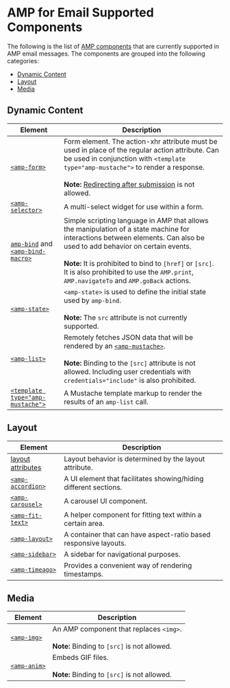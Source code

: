 <!---
Copyright 2018 The AMP HTML Authors. All Rights Reserved.

Licensed under the Apache License, Version 2.0 (the "License");
you may not use this file except in compliance with the License.
You may obtain a copy of the License at

      http://www.apache.org/licenses/LICENSE-2.0

Unless required by applicable law or agreed to in writing, software
distributed under the License is distributed on an "AS-IS" BASIS,
WITHOUT WARRANTIES OR CONDITIONS OF ANY KIND, either express or implied.
See the License for the specific language governing permissions and
limitations under the License.
-->

# AMP for Email Supported Components

The following is the list of [AMP components](https://amp.dev/documentation/components/?format=email) that are currently supported in AMP email messages. The components are grouped into the following categories:

<!--
  (Do not remove or edit this comment.)

  This table-of-contents is automatically generated. To generate it, run:
    gulp markdown-toc --fix
-->

-   [Dynamic Content](#dynamic-content)
-   [Layout](#layout)
-   [Media](#media)

## Dynamic Content

| Element                                                                                                                                                                         | Description                                                                                                                                                                                                                                                                                                                              |
| ------------------------------------------------------------------------------------------------------------------------------------------------------------------------------- | ---------------------------------------------------------------------------------------------------------------------------------------------------------------------------------------------------------------------------------------------------------------------------------------------------------------------------------------- |
| [`<amp-form>`](https://amp.dev/documentation/components/amp-form)                                                                                                               | Form element. The action-xhr attribute must be used in place of the regular action attribute. Can be used in conjunction with `<template type="amp-mustache">` to render a response. <br><br>**Note:** [Redirecting after submission](https://amp.dev/documentation/components/amp-form/#redirecting-after-a-submission) is not allowed. |
| [`<amp-selector>`](https://amp.dev/documentation/components/amp-selector)                                                                                                       | A multi-select widget for use within a form.                                                                                                                                                                                                                                                                                             |
| [`amp-bind`](https://amp.dev/documentation/components/amp-bind) and [`<amp-bind-macro>`](https://amp.dev/documentation/components/amp-bind#defining-macros-with-amp-bind-macro) | Simple scripting language in AMP that allows the manipulation of a state machine for interactions between elements. Can also be used to add behavior on certain events.<br><br>**Note:** It is prohibited to bind to `[href]` or `[src]`. It is also prohibited to use the `AMP.print`, `AMP.navigateTo` and `AMP.goBack` actions.       |
| [`<amp-state>`](https://amp.dev/documentation/components/amp-bind#%3Camp-state%3E-specification)                                                                                | `<amp-state>` is used to define the initial state used by `amp-bind`.<br><br>**Note:** The `src` attribute is not currently supported.                                                                                                                                                                                                   |
| [`<amp-list>`](https://amp.dev/documentation/components/amp-list)                                                                                                               | Remotely fetches JSON data that will be rendered by an [`<amp-mustache>`](https://amp.dev/documentation/components/amp-mustache).<br><br>**Note:** Binding to the `[src]` attribute is not allowed. Including user credentials with `credentials="include"` is also prohibited.                                                          |
| [`<template type="amp-mustache">`](https://amp.dev/documentation/components/amp-mustache)                                                                                       | A Mustache template markup to render the results of an `amp-list` call.                                                                                                                                                                                                                                                                  |

## Layout

| Element                                                                                                          | Description                                                      |
| ---------------------------------------------------------------------------------------------------------------- | ---------------------------------------------------------------- |
| [layout attributes](https://amp.dev/documentation/guides-and-tutorials/learn/amp-html-layout/#layout-attributes) | Layout behavior is determined by the layout attribute.           |
| [`<amp-accordion>`](https://amp.dev/documentation/components/amp-accordion)                                      | A UI element that facilitates showing/hiding different sections. |
| [`<amp-carousel>`](https://amp.dev/documentation/components/amp-carousel)                                        | A carousel UI component.                                         |
| [`<amp-fit-text>`](https://amp.dev/documentation/components/amp-fit-text)                                        | A helper component for fitting text within a certain area.       |
| [`<amp-layout>`](https://amp.dev/documentation/components/amp-layout)                                            | A container that can have aspect-ratio based responsive layouts. |
| [`<amp-sidebar>`](https://amp.dev/documentation/components/amp-sidebar)                                          | A sidebar for navigational purposes.                             |
| [`<amp-timeago>`](https://amp.dev/documentation/components/amp-timeago)                                          | Provides a convenient way of rendering timestamps.               |

## Media

| Element                                                           | Description                                                                                 |
| ----------------------------------------------------------------- | ------------------------------------------------------------------------------------------- |
| [`<amp-img>`](https://amp.dev/documentation/components/amp-img)   | An AMP component that replaces `<img>`.<br><br>**Note:** Binding to `[src]` is not allowed. |
| [`<amp-anim>`](https://amp.dev/documentation/components/amp-anim) | Embeds GIF files.<br><br>**Note:** Binding to `[src]` is not allowed.                       |
